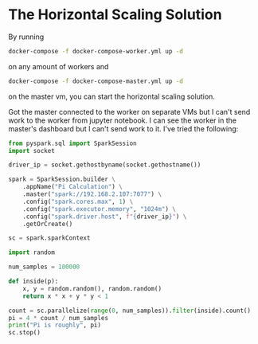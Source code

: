 # The Horizontal Scaling Solution
By running 

```bash
docker-compose -f docker-compose-worker.yml up -d
```
on any amount of workers and 

```bash
docker-compose -f docker-compose-master.yml up -d
```
on the master vm, you can start the horizontal scaling solution.

Got the master connected to the worker on separate VMs but I can't send work to the worker from jupyter notebook. I can see the worker in the master's dashboard but I can't send work to it. I've tried the following:

```python
from pyspark.sql import SparkSession
import socket

driver_ip = socket.gethostbyname(socket.gethostname())

spark = SparkSession.builder \
    .appName("Pi Calculation") \
    .master("spark://192.168.2.107:7077") \
    .config("spark.cores.max", 1) \
    .config("spark.executor.memory", "1024m") \
    .config("spark.driver.host", f"{driver_ip}") \
    .getOrCreate()

sc = spark.sparkContext

import random

num_samples = 100000

def inside(p):
    x, y = random.random(), random.random()
    return x * x + y * y < 1

count = sc.parallelize(range(0, num_samples)).filter(inside).count()
pi = 4 * count / num_samples
print("Pi is roughly", pi)
sc.stop()
```